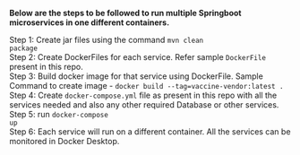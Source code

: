 <b>Below are the steps to be followed to run multiple Springboot microservices in one different containers.</b>

Step 1: Create jar files using the command <code>mvn clean package</code><br />
Step 2: Create DockerFiles for each service. Refer sample <code>DockerFile</code> present in this repo.<br />
Step 3: Build docker image for that service using DockerFile. Sample Command to create image - <code>docker build --tag=vaccine-vendor:latest . </code><br />
Step 4: Create <code>docker-compose.yml</code> file as present in this repo with all the services needed and also any other required Database or other services.<br />
Step 5: run <code>docker-compose up</code><br />
Step 6: Each service will run on a different container. All the services can be monitored in Docker Desktop.
